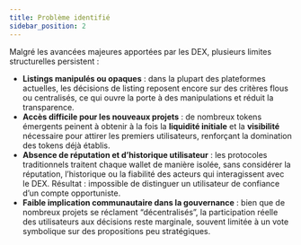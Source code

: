 ```yaml
---
title: Problème identifié
sidebar_position: 2
---
```



Malgré les avancées majeures apportées par les DEX, plusieurs limites structurelles persistent :

- **Listings manipulés ou opaques** : dans la plupart des plateformes actuelles, les décisions de listing reposent encore sur des critères flous ou centralisés, ce qui ouvre la porte à des manipulations et réduit la transparence.
- **Accès difficile pour les nouveaux projets** : de nombreux tokens émergents peinent à obtenir à la fois la **liquidité initiale** et la **visibilité** nécessaire pour attirer les premiers utilisateurs, renforçant la domination des tokens déjà établis.
- **Absence de réputation et d’historique utilisateur** : les protocoles traditionnels traitent chaque wallet de manière isolée, sans considérer la réputation, l’historique ou la fiabilité des acteurs qui interagissent avec le DEX. Résultat : impossible de distinguer un utilisateur de confiance d’un compte opportuniste.
- **Faible implication communautaire dans la gouvernance** : bien que de nombreux projets se réclament “décentralisés”, la participation réelle des utilisateurs aux décisions reste marginale, souvent limitée à un vote symbolique sur des propositions peu stratégiques.

